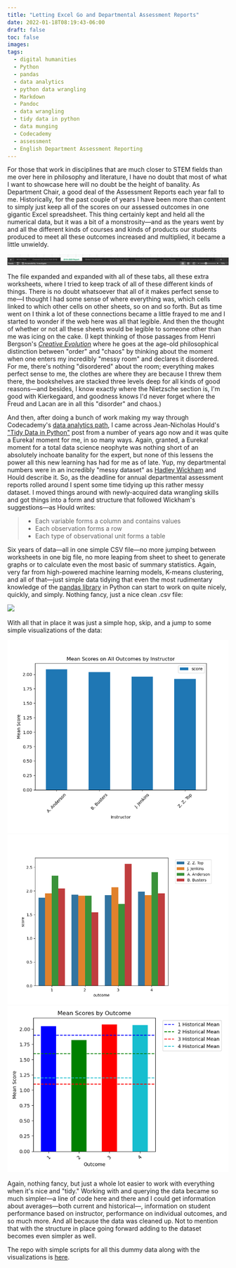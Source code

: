 ```yaml
---
title: "Letting Excel Go and Departmental Assessment Reports"
date: 2022-01-18T08:19:43-06:00
draft: false
toc: false
images:
tags:
  - digital humanities
  - Python
  - pandas
  - data analytics
  - python data wrangling
  - Markdown
  - Pandoc
  - data wrangling
  - tidy data in python
  - data munging
  - Codecademy
  - assessment
  - English Department Assessment Reporting
---
```


For those that work in disciplines that are much closer to STEM fields than me over here in philosophy and literature, I have no doubt that most of what I want to showcase here will no doubt be the height of banality. As Department Chair, a good deal of the Assessment Reports each year fall to me. Historically, for the past couple of years I have been more than content to simply just keep all of the scores on our assessed outcomes in one gigantic Excel spreadsheet. This thing certainly kept and held all the numerical data, but it was a bit of a monstrosity—and as the years went by and all the different kinds of courses and kinds of products our students produced to meet all these outcomes increased and multiplied, it became a little unwieldy.

![](/images/imgforblogposts/post_6/excel_worksheet_clutter.png)

The file expanded and expanded with all of these tabs, all these extra worksheets, where I tried to keep track of all of these different kinds of things. There is no doubt whatsoever that all of it makes perfect sense to me—I thought I had some sense of where everything was, which cells linked to which other cells on other sheets, so on and so forth. But as time went on I think a lot of these connections became a little frayed to me and I started to wonder if the web here was all that legible. And then the thought of whether or not all these sheets would be legible to someone other than me was icing on the cake. (I kept thinking of those passages from Henri Bergson's [_Creative Evolution_](https://brocku.ca/MeadProject/Bergson/Bergson_1911a/Bergson_1911_03.html) where he goes at the age-old philosophical distinction between "order" and "chaos" by thinking about the moment when one enters my incredibly "messy room" and declares it disordered. For me, there's nothing "disordered" about the room; everything makes perfect sense to me, the clothes are where they are because I threw them there, the bookshelves are stacked three levels deep for all kinds of good reasons—and besides, I know exactly where the Nietzsche section is, I'm good with Kierkegaard, and goodness knows I'd never forget where the Freud and Lacan are in all this "disorder" and chaos.)

And then, after doing a bunch of work making my way through Codecademy's [data analytics path](https://www.codecademy.com/learn/paths/data-analyst), I came across Jean-Nicholas Hould's ["Tidy Data in Python"](https://www.jeannicholashould.com/tidy-data-in-python.html) post from a number of years ago now and it was quite a Eureka! moment for me, in so many ways. Again, granted, a Eureka! moment for a total data science neophyte was nothing short of an absolutely inchoate banality for the expert, but none of this lessens the power all this new learning has had for me as of late. Yup, my departmental numbers were in an incredibly "messy dataset" as [Hadley Wickham](https://vita.had.co.nz/papers/tidy-data.pdf) and Hould describe it. So, as the deadline for annual departmental assessment reports rolled around I spent some time tidying up this rather messy dataset. I moved things around with newly-acquired data wrangling skills and got things into a form and structure that followed Wickham's suggestions—as Hould writes:

> * Each variable forms a column and contains values
> * Each observation forms a row
> * Each type of observational unit forms a table

Six years of data—all in one simple CSV file—no more jumping between worksheets in one big file, no more leaping from sheet to sheet to generate graphs or to calculate even the most basic of summary statistics. Again, very far from high-powered machine learning models, K-means clustering, and all of that—just simple data tidying that even the most rudimentary knowledge of the [pandas library](https://pandas.pydata.org/) in Python can start to work on quite nicely, quickly, and simply. Nothing fancy, just a nice clean .csv file:

![](//images/imgforblogposts/post_6/simple_csv_file.png)

With all that in place it was just a simple hop, skip, and a jump to some simple visualizations of the data:

![](/images/imgforblogposts/post_6/Figure_1.png)
![](/images/imgforblogposts/post_6/Figure_2.png)
![](/images/imgforblogposts/post_6/Figure_3.png)

Again, nothing fancy, but just a whole lot easier to work with everything when it's nice and "tidy." Working with and querying the data became so much simpler—a line of code here and there and I could get information about averages—both current and historical—, information on student performance based on instructor, performance on individual outcomes, and so much more. And all because the data was cleaned up. Not to mention that with the structure in place going forward adding to the dataset becomes even simpler as well.

The repo with simple scripts for all this dummy data along with the visualizations is [here](https://github.com/kspicer80/solo_projects/tree/main/blog_post_projects/departmental_reports).
